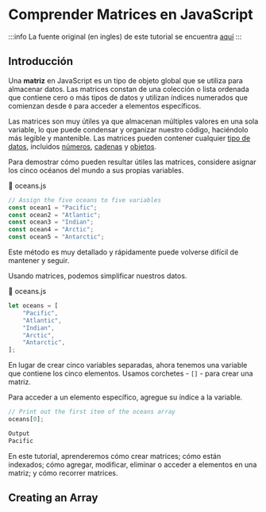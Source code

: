 # Comprender Matrices en JavaScript

:::info
La fuente original (en ingles) de este tutorial se encuentra [aquí](https://www.digitalocean.com/community/tutorials/understanding-arrays-in-javascript)
:::

## Introducción

Una **matriz** en JavaScript es un tipo de objeto global que se utiliza para almacenar datos. Las matrices constan de una colección o lista ordenada que contiene cero o más tipos de datos y utilizan índices numerados que comienzan desde `0` para acceder a elementos específicos.

Las matrices son muy útiles ya que almacenan múltiples valores en una sola variable, lo que puede condensar y organizar nuestro código, haciéndolo más legible y mantenible. Las matrices pueden contener cualquier [tipo de datos](./understanding-data-types.html), incluidos [números](./understanding-data-types.html#numbers), [cadenas](./understanding-data-types.html#strings) y [objetos](./understanding-data-types.html#objects).

Para demostrar cómo pueden resultar útiles las matrices, considere asignar los cinco océanos del mundo a sus propias variables.

📃 oceans.js
```js
// Assign the five oceans to five variables
const ocean1 = "Pacific";
const ocean2 = "Atlantic";
const ocean3 = "Indian";
const ocean4 = "Arctic";
const ocean5 = "Antarctic";
```

Este método es muy detallado y rápidamente puede volverse difícil de mantener y seguir.

Usando matrices, podemos simplificar nuestros datos.

📃 oceans.js
```js
let oceans = [
	"Pacific",
	"Atlantic",
	"Indian",
	"Arctic",
	"Antarctic",
];
```

En lugar de crear cinco variables separadas, ahora tenemos una variable que contiene los cinco elementos. Usamos corchetes - `[]` - para crear una matriz.

Para acceder a un elemento específico, agregue su índice a la variable.


```js
// Print out the first item of the oceans array
oceans[0];
```

```sh
Output
Pacific
```

En este tutorial, aprenderemos cómo crear matrices; cómo están indexados; cómo agregar, modificar, eliminar o acceder a elementos en una matriz; y cómo recorrer matrices.

## Creating an Array